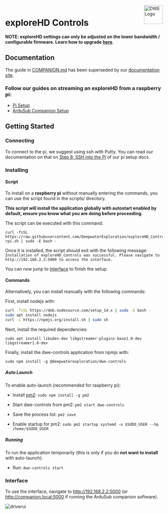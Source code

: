 <a href="https://exploredeepwater.com/">
    <img src="https://docs.exploredeepwater.com/_static/dwe_transparent.png" alt="DWE Logo" title="DeepWater Exploration" align="right" height="60" />
</a>

# exploreHD Controls

**NOTE: exploreHD settings can only be adjusted on the lower bandwidth / configurable firmware. Learn how to upgrade [here](https://docs.exploredeepwater.com/software/firmware.html)**.

## Documentation

The guide in [COMPANION.md](./COMPANION.md) has been superseded by our [documentation site](https://docs.exploredeepwater.com/).

### Follow our guides on streaming an exploreHD from a raspberry pi:
- [Pi Setup](https://docs.exploredeepwater.com/guides/pi_setup.html)
- [ArduSub Companion Setup](https://docs.exploredeepwater.com/guides/ardusub_companion.html)

## Getting Started

### Connecting

To connect to the pi, we suggest using ssh with Putty. You can read our documentation on that on [Step 8: SSH into the Pi](https://docs.exploredeepwater.com/guides/pi_setup.html#step-8-ssh-into-the-pi) of our pi setup docs.

### Installing

#### Script

To install on a **raspberry pi** without manually entering the commands, you can use the script found in the scripts/ directory.

**This script will install the application globally with autostart enabled by default, ensure you know what you are doing before proceeding.**

The script can be executed with this command:
```
curl -fsSL https://raw.githubusercontent.com/DeepwaterExploration/exploreHD_Controls/main/scripts/install-rpi.sh | sudo -E bash -
```

Once it is installed, the script should exit with the following message:
`Installation of exploreHD_Controls was successful. Please navigate to http://192.168.2.2:5000 to access the interface.`

You can now jump to [Interface](#Interface) to finish the setup.

#### Commands

Alternatively, you can install manually with the following commands:

First, install nodejs with:
```sh
curl -fsSL https://deb.nodesource.com/setup_14.x | sudo -E bash -
sudo apt install nodejs
curl -L https://npmjs.org/install.sh | sudo sh
```

Next, install the required dependencies:

`sudo apt install libudev-dev libgstreamer-plugins-base1.0-dev libgstreamer1.0-dev`

Finally, install the dwe-controls application from npmjs with:

`sudo npm install -g @deepwaterexploration/dwe-controls`

##### Auto Launch

To enable auto-launch (recommended for raspberry pi):

- Install [pm2](https://www.npmjs.com/package/pm2):
`sudo npm install -g pm2`

- Start dwe-controls from pm2:
`pm2 start dwe-controls`

- Save the process list:
`pm2 save`

- Enable startup for pm2: `sudo pm2 startup systemd -u $SUDO_USER --hp /home/$SUDO_USER`

##### Running
To run the application temporarily (this is only if you do **not want to install** with auto-launch):

- Run: `dwe-controls start`

### **Interface**
To use the interface, navigate to <http://192.168.2.2:5000> (or <http://companion.local:5000> if running the ArduSub companion software).

![driverui](https://docs.exploredeepwater.com/_images/driverui.png)
